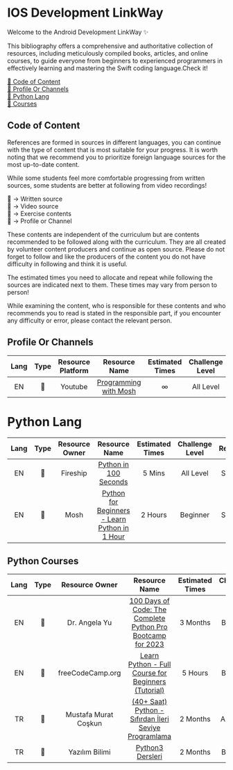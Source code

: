 # IOS Development LinkWay

Welcome to the Android Development LinkWay ✨

This bibliography offers a comprehensive and authoritative collection of resources, including meticulously compiled books, articles, and online courses, to guide everyone from beginners to experienced programmers in effectively learning and mastering the Swift coding language.Check it!

[📌  Code of Content](#cc) <br>
[📌  Profile Or Channels](#ne) <br>
[📌  Python Lang](#pl) <br>
[📌  Courses](#co) <br>

## <a name="cc"></a>Code of Content

References are formed in sources in different languages, you can continue with the type of content that is most suitable for your progress. It is worth noting that we recommend you to prioritize foreign language sources for the most up-to-date content.

While some students feel more comfortable progressing from written sources, some students are better at following from video recordings!

📑 -> Written source <br>
🎥 -> Video source <br>
📝 -> Exercise contents <br>
👤 -> Profile or Channel <br>

These contents are independent of the curriculum but are contents recommended to be followed along with the curriculum. They are all created by volunteer content producers and continue as open source. Please do not forget to follow and like the producers of the content you do not have difficulty in following and think it is useful.

The estimated times you need to allocate and repeat while following the sources are indicated next to them. These times may vary from person to person!

While examining the content, who is responsible for these contents and who recommends you to read is stated in the responsible part, if you encounter any difficulty or error, please contact the relevant person.


## <a name="ne"></a> Profile Or Channels

|Lang|Type  |Resource Platform |         Resource Name          |  Estimated Times |Challenge Level |Responsible |
|:--:|:-----:|:-----:|:-------------------------------------:|:--------------:|:-------------:|:---------------------:|
|EN  |👤     |Youtube | [Programming with Mosh](https://www.youtube.com/@programmingwithmosh/featured)                                                        |∞        |All Level  | Serkan Alıç          |

# <a name="co"></a> Python Lang

|Lang|Type  |Resource Owner |         Resource Name          |  Estimated Times |Challenge Level |Responsible |
|:--:|:-----:|:-----:|:-------------------------------------:|:--------------:|:-------------:|:---------------------:|
|EN  |🎥     |Fireship | [Python in 100 Seconds](https://www.youtube.com/watch?v=x7X9w_GIm1s&ab_channel=Fireship)                                                        |5 Mins       |All Level  | Serkan Alıç          |
|EN  |🎥     |Mosh | [Python for Beginners - Learn Python in 1 Hour](https://www.youtube.com/watch?v=kqtD5dpn9C8&ab_channel=ProgrammingwithMosh)                                                        |2 Hours       |Beginner  | Serkan Alıç          |


## <a name="co"></a> Python Courses

|Lang|Type  |Resource Owner |         Resource Name          |  Estimated Times |Challenge Level |Responsible |
|:--:|:-----:|:-----:|:-------------------------------------:|:--------------:|:-------------:|:---------------------:|
|EN  |🎥     |Dr. Angela Yu | [100 Days of Code: The Complete Python Pro Bootcamp for 2023](https://www.udemy.com/course/100-days-of-code/)                                                        |3 Months        |Beginner  | Serkan Alıç          |
|EN  |🎥     |freeCodeCamp.org | [Learn Python - Full Course for Beginners (Tutorial)](https://www.youtube.com/watch?v=rfscVS0vtbw&ab_channel=freeCodeCamp.org)                                                        |5 Hours        |Beginner  | Serkan Alıç          |
|TR  |🎥     |Mustafa Murat Coşkun | [(40+ Saat) Python - Sıfırdan İleri Seviye Programlama](https://www.udemy.com/course/sifirdan-ileri-seviyeye-python/)                                                        |2 Months        |All Levels  | Serkan Alıç          |
|TR  |🎥     |Yazılım Bilimi | [Python3 Dersleri](https://www.youtube.com/watch?v=R75Oo--O5Q4&list=PLIHume2cwmHehcxQE1XZieL21syR3m3tR&ab_channel=Yaz%C4%B1l%C4%B1mBilimi)                                                        |2 Months        |Beginner  | Serkan Alıç          |






